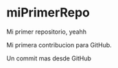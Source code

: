 # miPrimerRepo
Mi primer repositorio, yeahh

Mi primera contribucion para GitHub.

Un commit mas desde GitHub
